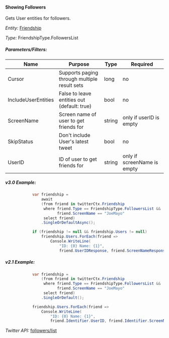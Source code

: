 #### Showing Followers

Gets User entities for followers.

*Entity:* [Friendship](../LINQ-to-Twitter-Entities/Friendship-Entity.md)

*Type:* FriendshipType.FollowersList

##### Parameters/Filters:

| Name | Purpose | Type | Required |
|------|---------|------|----------|
| Cursor | Supports paging through multiple result sets | long | no |
| IncludeUserEntities | False to leave entities out (default: true) | bool | no |
| ScreenName | Screen name of user to get friends for | string | only if userID is empty |
| SkipStatus | Don't include User's latest tweet | bool | no |
| UserID | ID of user to get friends for | string | only if screenName is empty |

##### v3.0 Example:

```c#
            var friendship =
                await
                (from friend in twitterCtx.Friendship
                 where friend.Type == FriendshipType.FollowersList &&
                       friend.ScreenName == "JoeMayo"
                 select friend)
                .SingleOrDefaultAsync();

            if (friendship != null && friendship.Users != null)
                friendship.Users.ForEach(friend =>
                    Console.WriteLine(
                        "ID: {0} Name: {1}",
                        friend.UserIDResponse, friend.ScreenNameResponse));
```

##### v2.1 Example:

```c#
            var friendship =
                (from friend in twitterCtx.Friendship
                 where friend.Type == FriendshipType.FollowersList &&
                       friend.ScreenName == "JoeMayo"
                 select friend)
                .SingleOrDefault();

            friendship.Users.ForEach(friend =>
                Console.WriteLine(
                    "ID: {0} Name: {1}",
                    friend.Identifier.UserID, friend.Identifier.ScreenName));
```

*Twitter API:* [followers/list](https://developer.twitter.com/en/docs/accounts-and-users/follow-search-get-users/api-reference/get-followers-list)